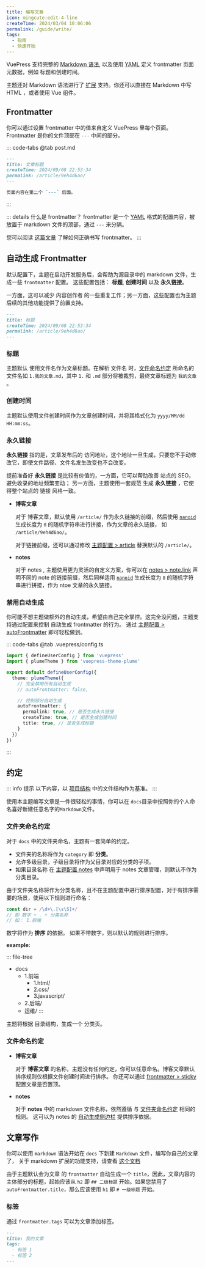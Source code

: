 ```yaml
---
title: 编写文章
icon: mingcute:edit-4-line
createTime: 2024/03/04 10:06:06
permalink: /guide/write/
tags:
  - 指南
  - 快速开始
---
```


VuePress 支持完整的 [Markdown 语法](./markdown/基础.md),
以及使用 [YAML](https://dev.to/paulasantamaria/introduction-to-yaml-125f)
定义 frontmatter 页面元数据，例如 标题和创建时间。

主题还对 Markdown 语法进行了 [扩展](./markdown/扩展.md) 支持。你还可以直接在
Markdown 中写 HTML ，或者使用 Vue 组件。

## Frontmatter

你可以通过设置 frontmatter 中的值来自定义 VuePress 里每个页面。
Frontmatter 是你的文件顶部在 `---` 中间的部分。

::: code-tabs
@tab post.md

```md
---
title: 文章标题
createTime: 2024/09/08 22:53:34
permalink: /article/9eh4d6ao/
---

页面内容在第二个 `---` 后面。
```

:::

::: details 什么是 frontmatter？
frontmatter 是一个 [YAML](https://dev.to/paulasantamaria/introduction-to-yaml-125f) 格式的配置内容，被放置于 markdown 文件的顶部，通过 `---` 来分隔。

您可以阅读 [这篇文章](../../../4.教程/frontmatter.md) 了解如何正确书写 frontmatter。
:::

## 自动生成 Frontmatter

默认配置下，主题在启动开发服务后，会帮助为源目录中的 markdown 文件，生成一些 `frontmatter` 配置。
这些配置包括： __标题__, __创建时间__ 以及 __永久链接__。

一方面，这可以减少 内容创作者 的一些重复工作；另一方面，这些配置也为主题后续的其他功能提供了前置支持。

```md
---
title: 标题
createTime: 2024/09/08 22:53:34
permalink: /article/9eh4d6ao/
---
```

### 标题

主题默认 使用文件名作为文章标题。在解析 文件名 时，[文件命名约定](#文件夹命名约定) 所命名的文件名如
`1.我的文章.md`，其中 `1.` 和 `.md` 部分将被裁剪，最终文章标题为 `我的文章` 。

### 创建时间

主题默认使用文件创建时间作为文章创建时间，并将其格式化为 `yyyy/MM/dd HH:mm:ss`。

### 永久链接

__永久链接__ 指的是，文章发布后的 访问地址，这个地址一旦生成，只要您不手动修改它，即使文件路径、文件名发生改变也不会改变。

提前准备好 __永久链接__ 是比较有价值的，一方面，它可以帮助改善 站点的 SEO，避免收录的地址频繁变动；
另一方面，主题使用一套规范 生成 __永久链接__ ，它使得整个站点的 链接 风格一致。

- __博客文章__

  对于 博客文章，默认使用 `/article/` 作为永久链接的前缀，然后使用 [`nanoid`](https://github.com/ai/nanoid)
  生成长度为 `8` 的随机字符串进行拼接，作为文章的永久链接， 如 `/article/9eh4d6ao/`。

  对于链接前缀，还可以通过修改 [主题配置 > article](../config/主题配置.md#article) 替换默认的 `/article/`。

- __notes__

  对于 notes , 主题使用更为灵活的自定义方案，你可以在 [notes > note.link](../config/notes配置.md#配置) 声明不同的
  note 的链接前缀，然后同样适用  [`nanoid`](https://github.com/ai/nanoid)
  生成长度为 `8` 的随机字符串进行拼接，作为 ntoe 文章的永久链接。

### 禁用自动生成

你可能不想主题做额外的自动生成，希望由自己完全掌控。这完全没问题，主题支持通过配置来控制 自动生成 frontmatter 的行为。
通过 [主题配置 > autoFrontmatter](../config/主题配置.md#autofrontmatter) 即可轻松做到。

::: code-tabs
@tab .vuepress/config.ts

```ts
import { defineUserConfig } from 'vuepress'
import { plumeTheme } from 'vuepress-theme-plume'

export default defineUserConfig({
  theme: plumeTheme({
    // 完全禁用所有自动生成
    // autoFrontmatter: false,

    // 控制部分自动生成
    autoFrontmatter: {
      permalink: true, // 是否生成永久链接
      createTime: true, // 是否生成创建时间
      title: true, // 是否生成标题
    }
  })
})
```

:::

## 约定

::: info 提示
以下内容，以 [项目结构](./项目结构.md) 中的文件结构作为基准。
:::

使用本主题编写文章是一件很轻松的事情，你可以在 `docs`目录中按照你的个人命名喜好新建任意名字的`Markdown`文件。

### 文件夹命名约定

对于 `docs` 中的文件夹命名，主题有一套简单的约定。

- 文件夹的名称将作为 `category` 即 __分类__。
- 允许多级目录，子级目录将作为父目录对应的分类的子项。
- 如果目录名称 在 [主题配置 notes](../config/notes配置.md) 中声明用于 notes 文章管理，则默认不作为 分类目录。

由于文件夹名称将作为分类名称，且不在主题配置中进行排序配置，对于有排序需要的场景，使用以下规则进行命名：

``` ts :no-line-numbers
const dir = /\d+\.[\s\S]+/
// 即 数字 + . + 分类名称
// 如： 1.前端
```

数字将作为 __排序__ 的依据。 如果不带数字，则以默认的规则进行排序。

__example:__

::: file-tree

- docs
  - 1.前端
    - 1.html/
    - 2.css/
    - 3.javascript/
  - 2.后端/
  - 运维/
:::

主题将根据 目录结构，生成一个 分类页。

### 文件命名约定

- __博客文章__

  对于 __博客文章__ 的名称，主题没有任何约定，你可以任意命名。博客文章默认排序规则仅根据文件创建时间进行排序。
  你还可以通过 [frontmatter > sticky](../config/frontmatter/post.md#sticky) 配置文章是否置顶。

- __notes__

  对于 __notes__ 中的 markdown 文件名称，依然遵循 与 [文件夹命名约定](#文件夹命名约定) 相同的规则。
  这可以为 notes 的 [自动生成侧边栏](../config/notes配置.md#自动生成侧边栏) 提供排序依据。

## 文章写作

你可以使用 `markdown` 语法开始在 `docs` 下新建 `Markdown` 文件，编写你自己的文章了，
关于 markdown 扩展的功能支持，请查看 [这个文档](./markdown/扩展.md)

由于主题默认会为文章 的 `frontmatter` 自动生成一个 `title`，因此，文章内容的主体部分的标题，起始应该从 `h2` 即
`## 二级标题` 开始。如果您禁用了 `autoFrontmatter.title`，那么应该使用 `h1` 即 `# 一级标题` 开始。

### 标签

通过 `frontmatter.tags` 可以为文章添加标签。

```md
---
title: 我的文章
tags:
  - 标签 1
  - 标签 2
---
```
